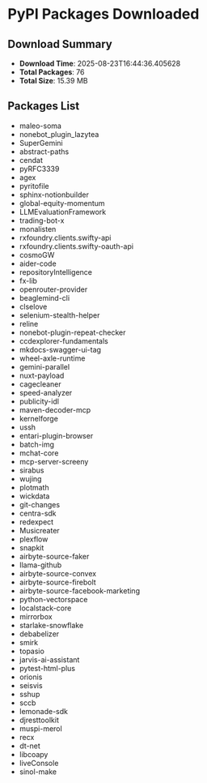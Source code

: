 # PyPI Packages Downloaded

## Download Summary
- **Download Time**: 2025-08-23T16:44:36.405628
- **Total Packages**: 76
- **Total Size**: 15.39 MB

## Packages List
- maleo-soma
- nonebot_plugin_lazytea
- SuperGemini
- abstract-paths
- cendat
- pyRFC3339
- agex
- pyritofile
- sphinx-notionbuilder
- global-equity-momentum
- LLMEvaluationFramework
- trading-bot-x
- monalisten
- rxfoundry.clients.swifty-api
- rxfoundry.clients.swifty-oauth-api
- cosmoGW
- aider-code
- repositoryIntelligence
- fx-lib
- openrouter-provider
- beaglemind-cli
- clselove
- selenium-stealth-helper
- reline
- nonebot-plugin-repeat-checker
- ccdexplorer-fundamentals
- mkdocs-swagger-ui-tag
- wheel-axle-runtime
- gemini-parallel
- nuxt-payload
- cagecleaner
- speed-analyzer
- publicity-idl
- maven-decoder-mcp
- kernelforge
- ussh
- entari-plugin-browser
- batch-img
- mchat-core
- mcp-server-screeny
- sirabus
- wujing
- plotmath
- wickdata
- git-changes
- centra-sdk
- redexpect
- Musicreater
- plexflow
- snapkit
- airbyte-source-faker
- llama-github
- airbyte-source-convex
- airbyte-source-firebolt
- airbyte-source-facebook-marketing
- python-vectorspace
- localstack-core
- mirrorbox
- starlake-snowflake
- debabelizer
- smirk
- topasio
- jarvis-ai-assistant
- pytest-html-plus
- orionis
- seisvis
- sshup
- sccb
- lemonade-sdk
- djresttoolkit
- muspi-merol
- recx
- dt-net
- libcoapy
- liveConsole
- sinol-make
